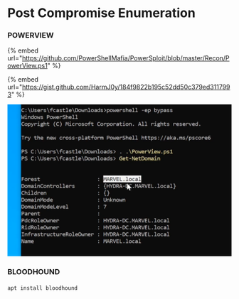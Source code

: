 # Post Compromise Enumeration

### POWERVIEW

{% embed url="https://github.com/PowerShellMafia/PowerSploit/blob/master/Recon/PowerView.ps1" %}

{% embed url="https://gist.github.com/HarmJ0y/184f9822b195c52dd50c379ed3117993" %}

![](../.gitbook/assets/image%20%2827%29.png)

### BLOODHOUND

`apt install bloodhound`



